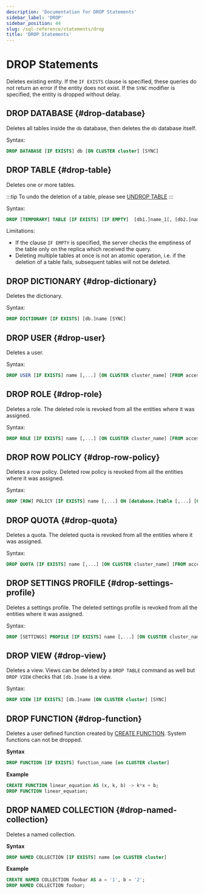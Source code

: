 ```yaml
---
description: 'Documentation for DROP Statements'
sidebar_label: 'DROP'
sidebar_position: 44
slug: /sql-reference/statements/drop
title: 'DROP Statements'
---
```


# DROP Statements

Deletes existing entity. If the `IF EXISTS` clause is specified, these queries do not return an error if the entity does not exist. If the `SYNC` modifier is specified, the entity is dropped without delay.

## DROP DATABASE \{#drop-database}

Deletes all tables inside the `db` database, then deletes the `db` database itself.

Syntax:

```sql
DROP DATABASE [IF EXISTS] db [ON CLUSTER cluster] [SYNC]
```

## DROP TABLE \{#drop-table}

Deletes one or more tables.

:::tip
To undo the deletion of a table, please see [UNDROP TABLE](/sql-reference/statements/undrop.md)
:::

Syntax:

```sql
DROP [TEMPORARY] TABLE [IF EXISTS] [IF EMPTY]  [db1.]name_1[, [db2.]name_2, ...] [ON CLUSTER cluster] [SYNC]
```

Limitations:
- If the clause `IF EMPTY` is specified, the server checks the emptiness of the table only on the replica which received the query.  
- Deleting multiple tables at once is not an atomic operation, i.e. if the deletion of a table fails, subsequent tables will not be deleted.

## DROP DICTIONARY \{#drop-dictionary}

Deletes the dictionary.

Syntax:

```sql
DROP DICTIONARY [IF EXISTS] [db.]name [SYNC]
```

## DROP USER \{#drop-user}

Deletes a user.

Syntax:

```sql
DROP USER [IF EXISTS] name [,...] [ON CLUSTER cluster_name] [FROM access_storage_type]
```

## DROP ROLE \{#drop-role}

Deletes a role. The deleted role is revoked from all the entities where it was assigned.

Syntax:

```sql
DROP ROLE [IF EXISTS] name [,...] [ON CLUSTER cluster_name] [FROM access_storage_type]
```

## DROP ROW POLICY \{#drop-row-policy}

Deletes a row policy. Deleted row policy is revoked from all the entities where it was assigned.

Syntax:

```sql
DROP [ROW] POLICY [IF EXISTS] name [,...] ON [database.]table [,...] [ON CLUSTER cluster_name] [FROM access_storage_type]
```

## DROP QUOTA \{#drop-quota}

Deletes a quota. The deleted quota is revoked from all the entities where it was assigned.

Syntax:

```sql
DROP QUOTA [IF EXISTS] name [,...] [ON CLUSTER cluster_name] [FROM access_storage_type]
```

## DROP SETTINGS PROFILE \{#drop-settings-profile}

Deletes a settings profile. The deleted settings profile is revoked from all the entities where it was assigned.

Syntax:

```sql
DROP [SETTINGS] PROFILE [IF EXISTS] name [,...] [ON CLUSTER cluster_name] [FROM access_storage_type]
```

## DROP VIEW \{#drop-view}

Deletes a view. Views can be deleted by a `DROP TABLE` command as well but `DROP VIEW` checks that `[db.]name` is a view.

Syntax:

```sql
DROP VIEW [IF EXISTS] [db.]name [ON CLUSTER cluster] [SYNC]
```

## DROP FUNCTION \{#drop-function}

Deletes a user defined function created by [CREATE FUNCTION](./create/function.md).
System functions can not be dropped.

**Syntax**

```sql
DROP FUNCTION [IF EXISTS] function_name [on CLUSTER cluster]
```

**Example**

```sql
CREATE FUNCTION linear_equation AS (x, k, b) -> k*x + b;
DROP FUNCTION linear_equation;
```

## DROP NAMED COLLECTION \{#drop-named-collection}

Deletes a named collection.

**Syntax**

```sql
DROP NAMED COLLECTION [IF EXISTS] name [on CLUSTER cluster]
```

**Example**

```sql
CREATE NAMED COLLECTION foobar AS a = '1', b = '2';
DROP NAMED COLLECTION foobar;
```
